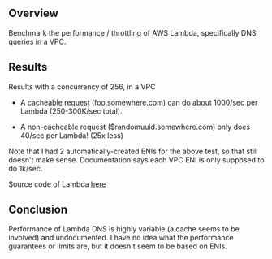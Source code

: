 ## Overview

Benchmark the performance / throttling of AWS Lambda,
specifically DNS queries in a VPC.

## Results

Results with a concurrency of 256, in a VPC

  * A cacheable request (foo.somewhere.com) can do about 1000/sec per Lambda (250-300K/sec total).

  * A non-cacheable request ($randomuuid.somewhere.com) only does 40/sec per Lambda! (25x less)

Note that I had 2 automatically-created ENIs for the above test, so that still
doesn't make sense.  Documentation says each VPC ENI is only supposed to do 1k/sec.

Source code of Lambda [here](lambda/main.py)

## Conclusion

Performance of Lambda DNS is highly variable (a cache seems to be involved) and undocumented.
I have no idea what the performance guarantees or limits are, but it doesn't seem to be based on ENIs.
